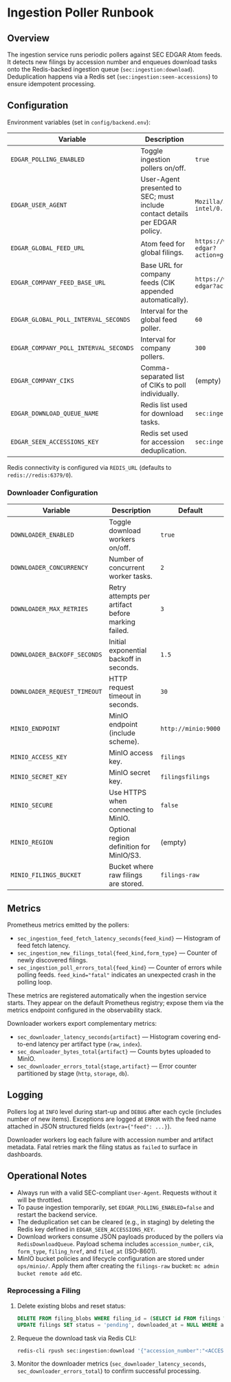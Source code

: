 # Ingestion Poller Runbook

## Overview

The ingestion service runs periodic pollers against SEC EDGAR Atom feeds. It detects new filings by accession number and enqueues download tasks onto the Redis-backed ingestion queue (`sec:ingestion:download`). Deduplication happens via a Redis set (`sec:ingestion:seen-accessions`) to ensure idempotent processing.

## Configuration

Environment variables (set in `config/backend.env`):

| Variable | Description | Default |
| --- | --- | --- |
| `EDGAR_POLLING_ENABLED` | Toggle ingestion pollers on/off. | `true` |
| `EDGAR_USER_AGENT` | User-Agent presented to SEC; must include contact details per EDGAR policy. | `Mozilla/5.0 (compatible; sec-filing-intel/0.1; support@sec-intel.local)` |
| `EDGAR_GLOBAL_FEED_URL` | Atom feed for global filings. | `https://www.sec.gov/cgi-bin/browse-edgar?action=getcurrent&count=100&output=atom` |
| `EDGAR_COMPANY_FEED_BASE_URL` | Base URL for company feeds (CIK appended automatically). | `https://www.sec.gov/cgi-bin/browse-edgar?action=getcompany&CIK=` |
| `EDGAR_GLOBAL_POLL_INTERVAL_SECONDS` | Interval for the global feed poller. | `60` |
| `EDGAR_COMPANY_POLL_INTERVAL_SECONDS` | Interval for company pollers. | `300` |
| `EDGAR_COMPANY_CIKS` | Comma-separated list of CIKs to poll individually. | (empty) |
| `EDGAR_DOWNLOAD_QUEUE_NAME` | Redis list used for download tasks. | `sec:ingestion:download` |
| `EDGAR_SEEN_ACCESSIONS_KEY` | Redis set used for accession deduplication. | `sec:ingestion:seen-accessions` |

Redis connectivity is configured via `REDIS_URL` (defaults to `redis://redis:6379/0`).

### Downloader Configuration

| Variable | Description | Default |
| --- | --- | --- |
| `DOWNLOADER_ENABLED` | Toggle download workers on/off. | `true` |
| `DOWNLOADER_CONCURRENCY` | Number of concurrent worker tasks. | `2` |
| `DOWNLOADER_MAX_RETRIES` | Retry attempts per artifact before marking failed. | `3` |
| `DOWNLOADER_BACKOFF_SECONDS` | Initial exponential backoff in seconds. | `1.5` |
| `DOWNLOADER_REQUEST_TIMEOUT` | HTTP request timeout in seconds. | `30` |
| `MINIO_ENDPOINT` | MinIO endpoint (include scheme). | `http://minio:9000` |
| `MINIO_ACCESS_KEY` | MinIO access key. | `filings` |
| `MINIO_SECRET_KEY` | MinIO secret key. | `filingsfilings` |
| `MINIO_SECURE` | Use HTTPS when connecting to MinIO. | `false` |
| `MINIO_REGION` | Optional region definition for MinIO/S3. | (empty) |
| `MINIO_FILINGS_BUCKET` | Bucket where raw filings are stored. | `filings-raw` |

## Metrics

Prometheus metrics emitted by the pollers:

- `sec_ingestion_feed_fetch_latency_seconds{feed_kind}` — Histogram of feed fetch latency.
- `sec_ingestion_new_filings_total{feed_kind,form_type}` — Counter of newly discovered filings.
- `sec_ingestion_poll_errors_total{feed_kind}` — Counter of errors while polling feeds. `feed_kind="fatal"` indicates an unexpected crash in the polling loop.

These metrics are registered automatically when the ingestion service starts. They appear on the default Prometheus registry; expose them via the metrics endpoint configured in the observability stack.

Downloader workers export complementary metrics:

- `sec_downloader_latency_seconds{artifact}` — Histogram covering end-to-end latency per artifact type (`raw`, `index`).
- `sec_downloader_bytes_total{artifact}` — Counts bytes uploaded to MinIO.
- `sec_downloader_errors_total{stage,artifact}` — Error counter partitioned by stage (`http`, `storage`, `db`).

## Logging

Pollers log at `INFO` level during start-up and `DEBUG` after each cycle (includes number of new items). Exceptions are logged at `ERROR` with the feed name attached in JSON structured fields (`extra={"feed": ...}`).

Downloader workers log each failure with accession number and artifact metadata. Fatal retries mark the filing status as `failed` to surface in dashboards.

## Operational Notes

- Always run with a valid SEC-compliant `User-Agent`. Requests without it will be throttled.
- To pause ingestion temporarily, set `EDGAR_POLLING_ENABLED=false` and restart the backend service.
- The deduplication set can be cleared (e.g., in staging) by deleting the Redis key defined in `EDGAR_SEEN_ACCESSIONS_KEY`.
- Download workers consume JSON payloads produced by the pollers via `RedisDownloadQueue`. Payload schema includes `accession_number`, `cik`, `form_type`, `filing_href`, and `filed_at` (ISO-8601).
- MinIO bucket policies and lifecycle configuration are stored under `ops/minio/`. Apply them after creating the `filings-raw` bucket: `mc admin bucket remote add` etc.

### Reprocessing a Filing

1. Delete existing blobs and reset status:
   ```sql
   DELETE FROM filing_blobs WHERE filing_id = (SELECT id FROM filings WHERE accession_number = '<ACCESSION>');
   UPDATE filings SET status = 'pending', downloaded_at = NULL WHERE accession_number = '<ACCESSION>';
   ```
2. Requeue the download task via Redis CLI:
   ```bash
   redis-cli rpush sec:ingestion:download '{"accession_number":"<ACCESSION>","cik":"<CIK>","form_type":"<FORM>","filing_href":"<URL>","filed_at":"<ISO8601>"}'
   ```
3. Monitor the downloader metrics (`sec_downloader_latency_seconds`, `sec_downloader_errors_total`) to confirm successful processing.
